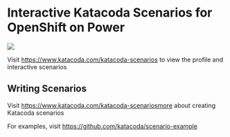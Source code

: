 # Interactive Katacoda Scenarios for OpenShift on Power

[![](http://shields.katacoda.com/katacoda/ocp-power-demos/count.svg)](https://www.katacoda.com/ocp-power-demos "Get your profile on Katacoda.com")

Visit https://www.katacoda.com/katacoda-scenarios to view the profile and interactive scenarios

## Writing Scenarios
Visit https://www.katacoda.com/katacoda-scenariosmore about creating Katacoda scenarios

For examples, visit https://github.com/katacoda/scenario-example
